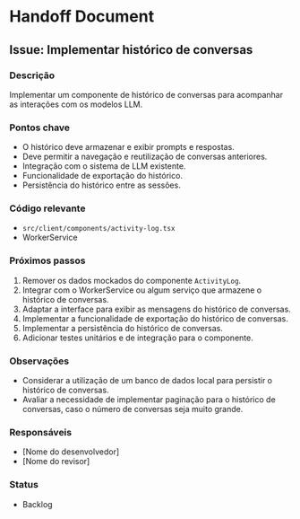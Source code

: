 # Handoff Document

## Issue: Implementar histórico de conversas

### Descrição

Implementar um componente de histórico de conversas para acompanhar as interações com os modelos LLM.

### Pontos chave

- O histórico deve armazenar e exibir prompts e respostas.
- Deve permitir a navegação e reutilização de conversas anteriores.
- Integração com o sistema de LLM existente.
- Funcionalidade de exportação do histórico.
- Persistência do histórico entre as sessões.

### Código relevante

- `src/client/components/activity-log.tsx`
- WorkerService

### Próximos passos

1.  Remover os dados mockados do componente `ActivityLog`.
2.  Integrar com o WorkerService ou algum serviço que armazene o histórico de conversas.
3.  Adaptar a interface para exibir as mensagens do histórico de conversas.
4.  Implementar a funcionalidade de exportação do histórico de conversas.
5.  Implementar a persistência do histórico de conversas.
6.  Adicionar testes unitários e de integração para o componente.

### Observações

- Considerar a utilização de um banco de dados local para persistir o histórico de conversas.
- Avaliar a necessidade de implementar paginação para o histórico de conversas, caso o número de conversas seja muito grande.

### Responsáveis

- [Nome do desenvolvedor]
- [Nome do revisor]

### Status

- Backlog
